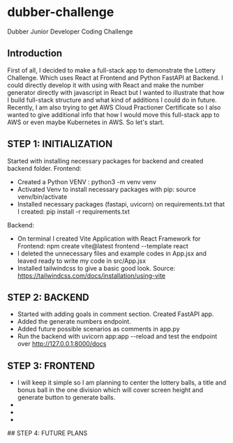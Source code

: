 # dubber-challenge
Dubber Junior Developer Coding Challenge

## Introduction
First of all, I decided to make a full-stack app to demonstrate the Lottery Challenge. Which uses React at Frontend and Python FastAPI at Backend.
I could directly develop it with using with React and make the number generator directly with javascript in React but I wanted to illustrate that how I build full-stack structure and what kind of additions I could do in future. Recently, I am also trying to get AWS Cloud Practioner Certificate so I also wanted to give additional info that how I would move this full-stack app to AWS or even maybe Kubernetes in AWS. So let's start.

## STEP 1: INITIALIZATION 
Started with installing necessary packages for backend and created backend folder. 
Frontend:
- Created a Python VENV : python3 -m venv venv
- Activated Venv to install necessary packages with pip: source venv/bin/activate
- Installed necessary packages (fastapi, uvicorn) on requirements.txt that I created: pip install -r requirements.txt

Backend:
- On terminal I created Vite Application with React Framework for Frontend: npm create vite@latest frontend --template react
- I deleted the unnecessary files and example codes in App.jsx and leaved ready to write my code in src/App.jsx
- Installed tailwindcss to give a basic good look. Source: https://tailwindcss.com/docs/installation/using-vite

## STEP 2: BACKEND
- Started with adding goals in comment section. Created FastAPI app.
- Added the generate numbers endpoint.
- Added future possible scenarios as comments in app.py
- Run the backend with uvicorn app:app --reload and test the endpoint over http://127.0.0.1:8000/docs

## STEP 3: FRONTEND
- I will keep it simple so I am planning to center the lottery balls, a title and bonus ball in the one division which will cover screen height and generate button to generate balls.
-
-
-

## STEP 4: FUTURE PLANS